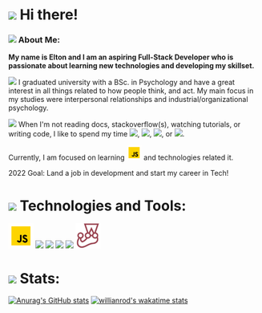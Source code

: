  # <img src="https://img.icons8.com/emoji/48/000000/waving-hand-emoji.png"/> Hi there!

### <img src="https://img.icons8.com/external-outline-juicy-fish/40/000000/external-self-human-figures-outline-outline-juicy-fish.png"/> About Me:
**My name is Elton and I am an aspiring Full-Stack Developer who is passionate about learning new technologies and developing my skillset.**

<img src="https://img.icons8.com/external-flaticons-flat-flat-icons/40/000000/external-psychology-market-research-flaticons-flat-flat-icons.png"/> I graduated university with a BSc. in Psychology and have a great interest in all things related to how people think, and act. My main focus in my studies were interpersonal relationships and industrial/organizational psychology. 

<img src="https://img.icons8.com/plasticine/50/000000/reading.png"/> When I'm not reading docs, stackoverflow(s), watching tutorials, or writing code, I like to spend my time <img src="https://img.icons8.com/external-kosonicon-flat-kosonicon/40/000000/external-cycling-hobbies-kosonicon-flat-kosonicon.png"/>, <img src="https://img.icons8.com/color/40/000000/climber.png"/>, <img src="https://img.icons8.com/external-flatart-icons-outline-flatarticons/40/000000/external-reading-school-and-learning-flatart-icons-outline-flatarticons.png"/>, or <img src="https://img.icons8.com/emoji/40/000000/video-game-emoji.png"/>. 

Currently, I am focused on learning <img src="https://github.com/eltonbautista/eltonbautista/blob/main/icons8-javascript.gif" width="30px" height="30px" /> and technologies related it.

2022 Goal: Land a job in development and start my career in Tech!

# <img src="https://img.icons8.com/clouds/80/000000/technology.png"/> Technologies and Tools:
<img src="https://github.com/eltonbautista/eltonbautista/blob/main/icons8-javascript.gif" width="50px" height="50px" /> <img src="https://img.icons8.com/color/50/000000/css3.png"/> <img src="https://img.icons8.com/color/50/000000/html-5--v1.png"/> <img src="https://img.icons8.com/officel/50/000000/react.png"/> <img src="https://img.icons8.com/color/50/000000/npm.png"/> <img src="https://github.com/eltonbautista/eltonbautista/blob/main/jest-icon.png" width="50px" height="50px" />

# <img src="https://img.icons8.com/external-itim2101-lineal-color-itim2101/50/000000/external-statistics-network-technology-itim2101-lineal-color-itim2101.png"/> Stats:

[![Anurag's GitHub stats](https://github-readme-stats.vercel.app/api?username=eltonbautista&show_icons=true&theme=radical)](https://github.com/anuraghazra/github-readme-stats)
[![willianrod's wakatime stats](https://github-readme-stats.vercel.app/api/wakatime?username=eltonbautista)](https://github.com/anuraghazra/github-readme-stats)



















